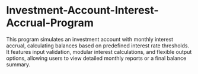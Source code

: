 # Investment-Account-Interest-Accrual-Program
This program simulates an investment account with monthly interest accrual, calculating balances based on predefined interest rate thresholds. It features input validation, modular interest calculations, and flexible output options, allowing users to view detailed monthly reports or a final balance summary.
